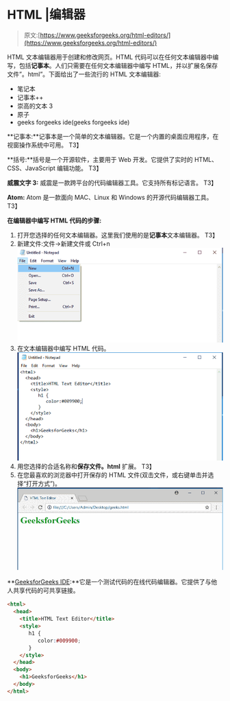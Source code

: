 # HTML |编辑器

> 原文:[https://www.geeksforgeeks.org/html-editors/](https://www.geeksforgeeks.org/html-editors/)

HTML 文本编辑器用于创建和修改网页。HTML 代码可以在任何文本编辑器中编写，包括**记事本**。人们只需要在任何文本编辑器中编写 HTML，并以扩展名保存文件”。html”。下面给出了一些流行的 HTML 文本编辑器:

*   笔记本
*   记事本++
*   崇高的文本 3
*   原子
*   geeks forgeeks ide(geeks forgeeks ide)

**记事本:**记事本是一个简单的文本编辑器。它是一个内置的桌面应用程序，在视窗操作系统中可用。
T3】

**括号:**括号是一个开源软件，主要用于 Web 开发。它提供了实时的 HTML、CSS、JavaScript 编辑功能。
T3】

**威震文字 3:** 威震是一款跨平台的代码编辑器工具。它支持所有标记语言。
T3】

**Atom:** Atom 是一款面向 MAC、Linux 和 Windows 的开源代码编辑器工具。
T3】

**在编辑器中编写 HTML 代码的步骤:**

1.  打开您选择的任何文本编辑器。这里我们使用的是**记事本**文本编辑器。
    T3】
2.  新建文件:文件->新建文件或 Ctrl+n
    ![create new file](img/a4b20615b6bbd684fdc4a4e8003337b9.png)
3.  在文本编辑器中编写 HTML 代码。
    ![write html code](img/2df1299920e7865b75bee61dcbb6b634.png)
4.  用您选择的合适名称和**保存文件。html** 扩展。
    T3】
5.  在您最喜欢的浏览器中打开保存的 HTML 文件(双击文件，或右键单击并选择“打开方式”)。
    ![open in browser](img/50ff6801864e25f673a136aca2a4a8bd.png)

**[GeeksforGeeks IDE](https://ide.geeksforgeeks.org/tryit.php):**它是一个测试代码的在线代码编辑器。它提供了与他人共享代码的可共享链接。

```html
<html>
  <head>
    <title>HTML Text Editor</title>
    <style>
       h1 {
          color:#009900;
       }
    </style>
  </head>
  <body>
    <h1>GeeksforGeeks</h1>
  </body>
</html>
```